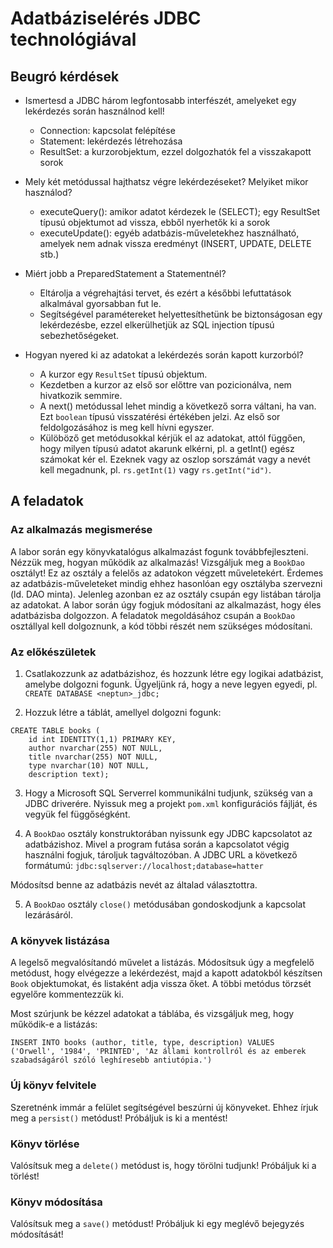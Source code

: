# Adatbáziselérés JDBC technológiával

## Beugró kérdések
- Ismertesd a JDBC három legfontosabb interfészét, amelyeket egy lekérdezés során használnod kell!
    - Connection: kapcsolat felépítése
    - Statement: lekérdezés létrehozása
    - ResultSet: a kurzorobjektum, ezzel dolgozhatók fel a visszakapott sorok

- Mely két metódussal hajthatsz végre lekérdezéseket? Melyiket mikor használod?
    - executeQuery(): amikor adatot kérdezek le (SELECT); egy ResultSet típusú objektumot ad vissza, ebből nyerhetők ki a sorok
    - executeUpdate(): egyéb adatbázis-műveletekhez használható, amelyek nem adnak vissza eredményt (INSERT, UPDATE, DELETE stb.)
    
- Miért jobb a PreparedStatement a Statementnél?
    - Eltárolja a végrehajtási tervet, és ezért a későbbi lefuttatások alkalmával gyorsabban fut le.
    - Segítségével paramétereket helyettesíthetünk be biztonságosan egy lekérdezésbe, ezzel elkerülhetjük az SQL injection típusú sebezhetőségeket. 
    
- Hogyan nyered ki az adatokat a lekérdezés során kapott kurzorból?
    - A kurzor egy `ResultSet` típusú objektum.
    - Kezdetben a kurzor az első sor előttre van pozicionálva, nem hivatkozik semmire.
    - A next() metódussal lehet mindig a következő sorra váltani, ha van. Ezt `boolean` típusú visszatérési értékében jelzi. Az első sor feldolgozásához is meg kell hívni egyszer.
    - Külöböző get metódusokkal kérjük el az adatokat, attól függően, hogy milyen típusú adatot akarunk elkérni, pl. a getInt() egész számokat kér el. Ezeknek vagy az oszlop sorszámát vagy a nevét kell megadnunk, pl. `rs.getInt(1)` vagy `rs.getInt("id")`.

## A feladatok

### Az alkalmazás megismerése

A labor során egy könyvkatalógus alkalmazást fogunk továbbfejleszteni. Nézzük meg,
hogyan működik az alkalmazás! Vizsgáljuk meg a `BookDao` osztályt! Ez az osztály a felelős
az adatokon végzett műveletekért. Érdemes az adatbázis-műveleteket mindig ehhez hasonlóan
egy osztályba szervezni (ld. DAO minta). Jelenleg azonban ez az osztály csupán egy listában
tárolja az adatokat. A labor során úgy fogjuk módosítani az alkalmazást, hogy éles adatbázisba
dolgozzon. A feladatok megoldásához csupán a `BookDao` osztállyal kell dolgoznunk, a kód
többi részét nem szükséges módosítani.

### Az előkészületek

1. Csatlakozzunk az adatbázishoz, és hozzunk létre egy logikai adatbázist, amelybe dolgozni
fogunk. Ügyeljünk rá, hogy a neve legyen egyedi, pl.
`CREATE DATABASE <neptun>_jdbc;`

2. Hozzuk létre a táblát, amellyel dolgozni fogunk:

```
CREATE TABLE books (
    id int IDENTITY(1,1) PRIMARY KEY,
    author nvarchar(255) NOT NULL,
    title nvarchar(255) NOT NULL,
    type nvarchar(10) NOT NULL,
    description text);
```

3. Hogy a Microsoft SQL Serverrel kommunikálni tudjunk, szükség van a JDBC driverére.
Nyissuk meg a projekt `pom.xml` konfigurációs fájlját, és vegyük fel függőségként.

4. A `BookDao` osztály konstruktorában nyissunk egy JDBC kapcsolatot az adatbázishoz.
Mivel a program futása során a kapcsolatot végig használni fogjuk, tároljuk tagváltozóban.
A JDBC URL a következő formátumú:
`jdbc:sqlserver://localhost;database=hatter`

Módosítsd benne az adatbázis nevét az általad választottra.

5. A `BookDao` osztály `close()` metódusában gondoskodjunk a kapcsolat lezárásáról.

### A könyvek listázása

A legelső megvalósítandó művelet a listázás. Módosítsuk úgy a megfelelő metódust, hogy
elvégezze a lekérdezést, majd a kapott adatokból készítsen `Book` objektumokat, és listaként
adja vissza őket. A többi metódus törzsét egyelőre kommentezzük ki.

Most szúrjunk be kézzel adatokat a táblába, és vizsgáljuk meg, hogy működik-e a listázás:

```
INSERT INTO books (author, title, type, description) VALUES
('Orwell', '1984', 'PRINTED', 'Az állami kontrollról és az emberek szabadságáról szóló leghíresebb antiutópia.')
```

### Új könyv felvitele

Szeretnénk immár a felület segítségével beszúrni új könyveket. Ehhez írjuk meg a
`persist()` metódust! Próbáljuk is ki a mentést!

### Könyv törlése

Valósítsuk meg a `delete()` metódust is, hogy törölni tudjunk! Próbáljuk ki a törlést!

### Könyv módosítása

Valósítsuk meg a `save()` metódust! Próbáljuk ki egy meglévő bejegyzés módosítását!
